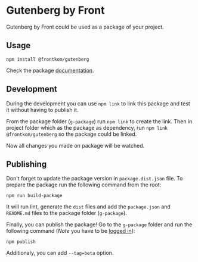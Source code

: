 # Gutenberg by Front

Gutenberg by Front could be used as a package of your project. 

## Usage

```
npm install @frontkom/gutenberg
```

Check the package [documentation](https://www.npmjs.com/package/@frontkom/gutenberg).

## Development

During the development you can use `npm link` to link this package and test it without having to publish it. 

From the package folder (`g-package`) run `npm link` to create the link. Then in project folder which as the package as dependency, run `npm link @frontkom/gutenberg` so the package could be linked. 

Now all changes you made on package will be watched.

## Publishing

Don't forget to update the package version in `package.dist.json` file. To prepare the package run the following command from the root:

```
npm run build-package
```

It will run lint, generate the `dist` files and add the `package.json` and `README.md` files to the package folder (`g-package`).

Finally, you can publish the package! Go to the `g-package` folder and run the following command (*Note* you have to be [logged in](https://docs.npmjs.com/cli/adduser)):

```
npm publish
```

Additionaly, you can add `--tag=beta` option.
